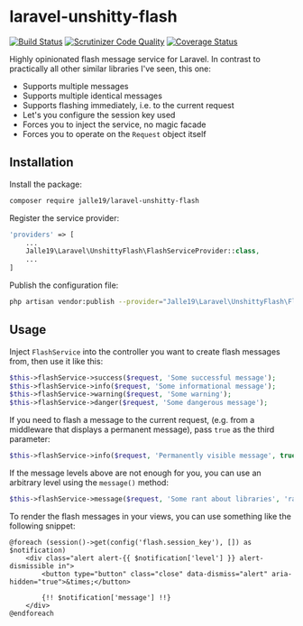 # laravel-unshitty-flash

[![Build Status](https://travis-ci.org/Jalle19/laravel-unshitty-flash.svg?branch=master)](https://travis-ci.org/Jalle19/laravel-unshitty-flash) 
[![Scrutinizer Code Quality](https://scrutinizer-ci.com/g/Jalle19/laravel-unshitty-flash/badges/quality-score.png?b=master)](https://scrutinizer-ci.com/g/Jalle19/laravel-unshitty-flash/?branch=master) 
[![Coverage Status](https://coveralls.io/repos/github/Jalle19/laravel-unshitty-flash/badge.svg?branch=master)](https://coveralls.io/github/Jalle19/laravel-unshitty-flash?branch=master)

Highly opinionated flash message service for Laravel. In contrast to practically all other similar libraries I've seen, 
this one:

* Supports multiple messages
* Supports multiple identical messages
* Supports flashing immediately, i.e. to the current request
* Let's you configure the session key used
* Forces you to inject the service, no magic facade
* Forces you to operate on the `Request` object itself

## Installation

Install the package:

```bash
composer require jalle19/laravel-unshitty-flash
```

Register the service provider:

```php
'providers' => [
	...
	Jalle19\Laravel\UnshittyFlash\FlashServiceProvider::class,
	...
]
```

Publish the configuration file:

```bash
php artisan vendor:publish --provider="Jalle19\Laravel\UnshittyFlash\FlashServiceProvider"
```

## Usage

Inject `FlashService` into the controller you want to create flash messages from, then use it like this:

```php
$this->flashService->success($request, 'Some successful message');
$this->flashService->info($request, 'Some informational message');
$this->flashService->warning($request, 'Some warning');
$this->flashService->danger($request, 'Some dangerous message');
```

If you need to flash a message to the current request, (e.g. from a middleware that displays a permanent message), pass 
`true` as the third parameter:

```php
$this->flashService->info($request, 'Permanently visible message', true);
```

If the message levels above are not enough for you, you can use an arbitrary level using the `message()` method:

```php
$this->flashService->message($request, 'Some rant about libraries', 'rant');
```

To render the flash messages in your views, you can use something like the following snippet:

```blade
@foreach (session()->get(config('flash.session_key'), []) as $notification)
    <div class="alert alert-{{ $notification['level'] }} alert-dismissible in">
        <button type="button" class="close" data-dismiss="alert" aria-hidden="true">&times;</button>

        {!! $notification['message'] !!}
    </div>    
@endforeach
```
